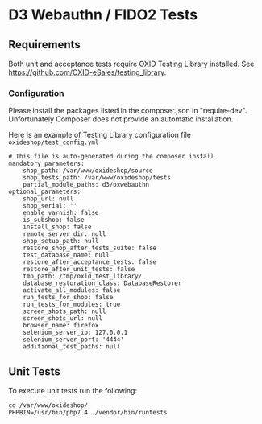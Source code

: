 # D3 Webauthn / FIDO2 Tests

## Requirements

Both unit and acceptance tests require OXID Testing Library installed.
See https://github.com/OXID-eSales/testing_library.

### Configuration

Please install the packages listed in the composer.json in "require-dev". Unfortunately Composer does not provide an automatic installation.

Here is an example of Testing Library configuration file `oxideshop/test_config.yml`

```
# This file is auto-generated during the composer install
mandatory_parameters:
    shop_path: /var/www/oxideshop/source
    shop_tests_path: /var/www/oxideshop/tests
    partial_module_paths: d3/oxwebauthn
optional_parameters:
    shop_url: null
    shop_serial: ''
    enable_varnish: false
    is_subshop: false
    install_shop: false
    remote_server_dir: null
    shop_setup_path: null
    restore_shop_after_tests_suite: false
    test_database_name: null
    restore_after_acceptance_tests: false
    restore_after_unit_tests: false
    tmp_path: /tmp/oxid_test_library/
    database_restoration_class: DatabaseRestorer
    activate_all_modules: false
    run_tests_for_shop: false
    run_tests_for_modules: true
    screen_shots_path: null
    screen_shots_url: null
    browser_name: firefox
    selenium_server_ip: 127.0.0.1
    selenium_server_port: '4444'
    additional_test_paths: null
```

## Unit Tests

To execute unit tests run the following:

```
cd /var/www/oxideshop/
PHPBIN=/usr/bin/php7.4 ./vendor/bin/runtests
```
